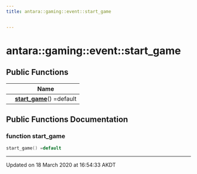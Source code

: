 ```yaml
---
title: antara::gaming::event::start_game


---
```


# antara::gaming::event::start_game















## Public Functions

|                | Name           |
| -------------- | -------------- |
|  | **[start_game](Classes/structantara_1_1gaming_1_1event_1_1start__game.md#function-start_game)**() =default  |












## Public Functions Documentation

### function start_game

```cpp
start_game() =default
```


































-------------------------------

Updated on 18 March 2020 at 16:54:33 AKDT